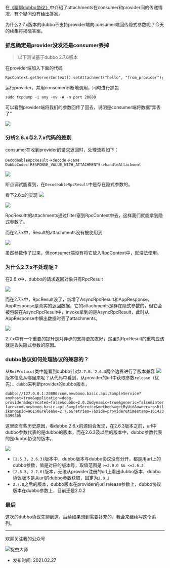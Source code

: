 在[《聊聊dubbo协议》](聊聊dubbo协议.md)中介绍了attachments在consumer和provider间的传递情况，有个疑问没有给出答案。

为什么2.7.x版本的dubbo不支持provider端向consumer端回传隐式参数呢？今天的续集将揭晓答案。

### 抓包确定是provider没发还是consumer丢掉

> 以下测试基于dubbo 2.7.6版本

在provider端加入下面的代码
```
RpcContext.getServerContext().setAttachment("hello", "from_provider");
```
运行provider，并用consumer不断地调用，同时进行抓包

```
sudo tcpdump -i any -vv -A -n port 20880
```
可以看到provider端将我们的参数回传了回去，说明是consumer端将数据“弄丢了”

![](imgs/img1.jpg)

### 分析2.6.x与2.7.x代码的差别
consumer在收到provider的请求返回时，处理流程如下：

`DecodeableRpcResult`->`decode`->`case DubboCodec.RESPONSE_VALUE_WITH_ATTACHMENTS->handleAttachment`

![](imgs/img2.jpg)

断点调试能看到，在`DecodeableRpcResult`中是存在隐式参数的。

看下2.6.x的实现
![](imgs/img3.jpg)

![](imgs/img4.jpg)

RpcResultt的attachments通过filter塞到RpcContext中去，这样我们就能拿到隐式参数了。

而在2.7.x中，Result的attachments没有被使用到

![](imgs/img5.jpg)

虽然参数传了过来，但consumer端没有将它放入RpcContext中，就没法使用。

### 为什么2.7.x不处理呢？

在2.6.x中，dubbo的请求返回对象只有RpcResult

![](imgs/img6.jpg)

而在2.7.x中，RpcResult没了，新增了AsyncRpcResult和AppResponse，AppResponse是真实的返回数据，它的attachments是存在隐式参数的，但它会被包装在AsyncRpcResult中，invoke拿到的是AsyncRpcResult，此时从AppResponse中解出数据时丢了attachments。

![](imgs/img7.jpg)

2.7.x中有一个重要的提升是对异步的支持更加友好，这里对RpcResult的重构应该就是丢失隐式参数的原因。

### dubbo协议如何处理协议的兼容的？
从`RmiProtocol`类中能看到dubbo针对`2.7.0`、`2.6.3`两个边界进行了版本兼容
![](imgs/img8.jpg)
版本信息从哪里来呢？从代码中看到，从provider的url中获取参数`release`（优先）、`dubbo`来判断provider的dubbo版本，

`dubbo://127.0.0.1:20880/com.newbooo.basic.api.SampleService?anyhost=true&application=ddog-provider&deprecated=false&dubbo=2.0.2&dynamic=true&generic=false&interface=com.newbooo.basic.api.SampleService&methods=getByUid&owner=roshilikang&pid=96150&release=2.7.6&retries=7&side=provider&timestamp=1614235399505`

这里面有些历史原因，看dubbo 2.6.x的源码会发现，在2.6.3版本之前，url中dubbo参数代表的是dubbo的版本，而在2.6.3及以后的版本中，dubbo参数代表的是dubbo协议的版本。

![](imgs/img9.jpg)

- `[2.5.3, 2.6.3)`版本中，dubbo版本与dubbo协议没有分开，都是用url上的dubbo参数，值是对应的版本号，取值范围是 `>=2.0.0 && <=2.6.2`
- `[2.6.3, 2.7.0)`版本，无法从provider注册的url上看出dubbo版本，dubbo协议版本是从url的dubbo参数获取，固定为`2.0.2`
- `2.7.0`之后的版本，dubbo版本在provider的url release参数上，dubbo协议版本在dubbo参数上，目前还是2.0.2

### 最后
这次的dubbo协议先聊到这，后续如果想到需要补充的，我会来继续写这个系列。

---
欢迎关注我的公众号

![捉虫大师](../qrcode_small.jpg)

- 发布时间: 2021.02.27
